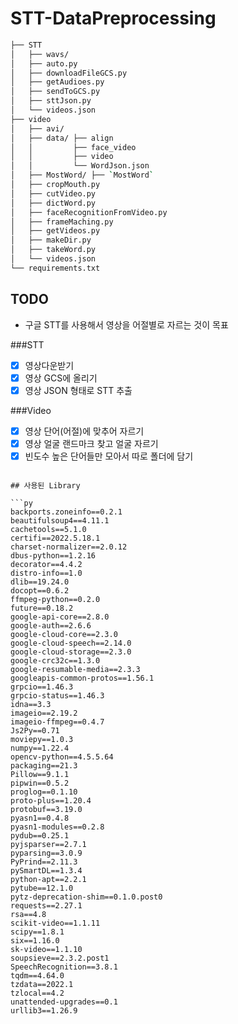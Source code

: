 # STT-DataPreprocessing


```bash
├── STT
│   ├── wavs/
│   ├── auto.py
│   ├── downloadFileGCS.py
│   ├── getAudioes.py
│   ├── sendToGCS.py
│   ├── sttJson.py
│   └── videos.json
├── video
│   ├── avi/
│   ├── data/ ├── align
│   │         ├── face_video
│   │         ├── video
│   │         └── WordJson.json
│   ├── MostWord/ ├── `MostWord`
│   ├── cropMouth.py
│   ├── cutVideo.py
│   ├── dictWord.py
│   ├── faceRecognitionFromVideo.py
│   ├── frameMaching.py
│   ├── getVideos.py
│   ├── makeDir.py
│   ├── takeWord.py
│   └── videos.json
└── requirements.txt
``` 



## TODO

- 구글 STT를 사용해서 영상을 어절별로 자르는 것이 목표

###STT
- [x] 영상다운받기
- [x] 영상 GCS에 올리기
- [x] 영상 JSON 형태로 STT 추출

###Video
- [x] 영상 단어(어절)에 맞추어 자르기
- [x] 영상 얼굴 랜드마크 찾고 얼굴 자르기
- [x] 빈도수 높은 단어들만 모아서 따로 폴더에 담기

```

## 사용된 Library

```py
backports.zoneinfo==0.2.1
beautifulsoup4==4.11.1
cachetools==5.1.0
certifi==2022.5.18.1
charset-normalizer==2.0.12
dbus-python==1.2.16
decorator==4.4.2
distro-info==1.0
dlib==19.24.0
docopt==0.6.2
ffmpeg-python==0.2.0
future==0.18.2
google-api-core==2.8.0
google-auth==2.6.6
google-cloud-core==2.3.0
google-cloud-speech==2.14.0
google-cloud-storage==2.3.0
google-crc32c==1.3.0
google-resumable-media==2.3.3
googleapis-common-protos==1.56.1
grpcio==1.46.3
grpcio-status==1.46.3
idna==3.3
imageio==2.19.2
imageio-ffmpeg==0.4.7
Js2Py==0.71
moviepy==1.0.3
numpy==1.22.4
opencv-python==4.5.5.64
packaging==21.3
Pillow==9.1.1
pipwin==0.5.2
proglog==0.1.10
proto-plus==1.20.4
protobuf==3.19.0
pyasn1==0.4.8
pyasn1-modules==0.2.8
pydub==0.25.1
pyjsparser==2.7.1
pyparsing==3.0.9
PyPrind==2.11.3
pySmartDL==1.3.4
python-apt==2.2.1
pytube==12.1.0
pytz-deprecation-shim==0.1.0.post0
requests==2.27.1
rsa==4.8
scikit-video==1.1.11
scipy==1.8.1
six==1.16.0
sk-video==1.1.10
soupsieve==2.3.2.post1
SpeechRecognition==3.8.1
tqdm==4.64.0
tzdata==2022.1
tzlocal==4.2
unattended-upgrades==0.1
urllib3==1.26.9


```